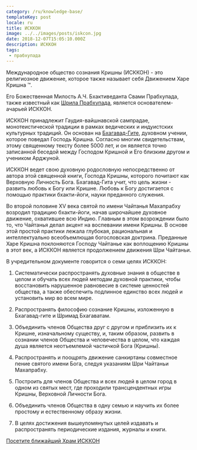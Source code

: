 ```yaml
---
category: /ru/knowledge-base/
templateKey: post
locale: ru
title: ИСККОН
image: ../../images/posts/iskcon.jpg
date: 2018-12-07T15:05:10.000Z
description: ИСККОН
tags:
 - прабхупада
---
```


Международное общество сознания Кришны (ИСККОН) - это религиозное движение, которое также называет себя Движением Харе Кришна ™.

Его Божественная Милость А.Ч. Бхактиведанта Свами Прабхупада, также известный как [Шрила Прабхупада](/ru/srila-prabhupada), является основателем-ачарьей ИСККОН.

ИСККОН принадлежит Гаудия-вайшнавской сампрадае, монотеистической традиции в рамках ведических и индуистских культурных традиций.
Он основан на [Бхагавад-Гите](/ru/bhagavad-gita), духовном учении, которое поведал Господь Кришна.
Согласно многим свидетельствам, этому священному тексту более 5000 лет, и он является точно записанной беседой между Господом Кришной и Его близким другом и учеником Арджуной.

ИСККОН ведет свою духовную родословную непосредственно от автора этой священной книги, Господа Кришны, которого почитают как Верховную Личность Бога. Бхагавад-Гита учит, что цель жизни - развить любовь к Богу или Кришне. Любовь к Богу достигается с помощью практики бхакти-йоги, науки преданного служения.

Во второй половине XV века святой по имени Чайтанья Махапрабху возродил традицию бхакти-йоги, начав широчайшее духовное движение, охватившее всю Индию. Главным в этом возрождении было то, что Чайтанья делал акцент на воспевании имени Кришны. В основе этой простой практики лежала глубокая, рациональная и интеллектуально всеобъемлющая богословская доктрина. Преданные Харе Кришна поклоняются Господу Чайтанье как воплощению Кришны в этот век, а ИСККОН является продолжением движения Шри Чайтаньи.

В учредительном документе говорится о семи целях ИСККОН:

1. Систематически распространять духовные знания в обществе в целом и обучать всех людей методам  духовной практики, чтобы восстановить нарушенное равновесие в системе  ценностей общества, а также обеспечить подлинное единство всех людей и установить мир во всем мире.

2. Распространять философию сознание Кришны, изложенную в Бхагавад-гите и Шримад Бхагаватам.

3. Объединить членов Общества друг с другом и приблизить их к Кришне, изначальному существу, и, таким образом, развить  в сознании членов Общества и человечества в целом, что каждая душа является неотъемлемой частичкой  Бога (Кришны).

4. Распространять и поощрять движение санкиртаны  совместное пение святого имени Бога, следуя указаниям Шри Чайтаньи Махапрабху.

5. Построить для членов Общества и всех людей в целом город в одном из святых мест, где проходили трансцендентных игры Кришны, Верховной Личности Бога.

6. Объединить членов Общества в одну семью и научить их более простому и естественному образу жизни.

7. В целях достижения вышеупомянутых целей издавать и распространять периодические издания, журналы и книги.


[Посетите ближайший Храм ИСККОН](http://centres.iskcon.org)
